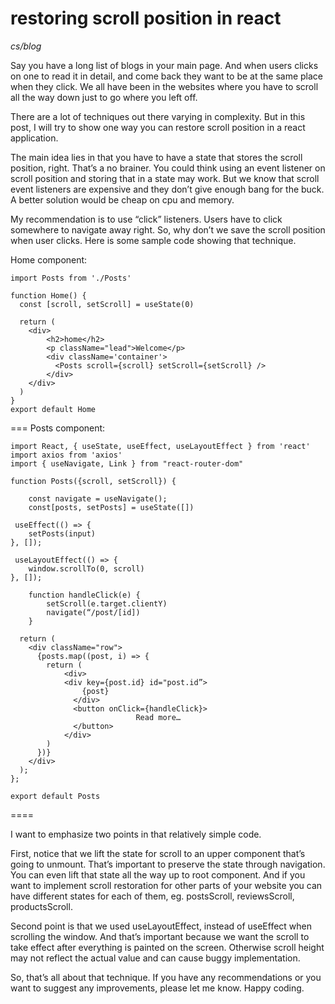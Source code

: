 # restoring scroll position in react

_cs/blog_

Say you have a long list of blogs in your main page. And when users clicks on one to read it in detail, and come back they want to be at the same place when they click. We all have been in the websites where you have to scroll all the way down just to go where you left off.

There are a lot of techniques out there varying in complexity. But in this post, I will try to show one way you can restore scroll position in a react application.

The main idea lies in that you have to have a state that stores the scroll position, right. That’s a no brainer. You could think using an event listener on scroll position and storing that in a state may work. But we know that scroll event listeners are expensive and they don’t give enough bang for the buck. A better solution would be cheap on cpu and memory.

My recommendation is to use “click” listeners. Users have to click somewhere to navigate away right. So, why don’t we save the scroll position when user clicks. Here is some sample code showing that technique.

Home component:

```
import Posts from './Posts'

function Home() {
  const [scroll, setScroll] = useState(0)

  return (
    <div>
        <h2>home</h2>
        <p className="lead">Welcome</p>
        <div className='container'>
          <Posts scroll={scroll} setScroll={setScroll} />
        </div>
    </div>
  )
}
export default Home
```

===
Posts component:

```
import React, { useState, useEffect, useLayoutEffect } from 'react'
import axios from 'axios'
import { useNavigate, Link } from "react-router-dom"

function Posts({scroll, setScroll}) {

    const navigate = useNavigate();
    const[posts, setPosts] = useState([])

 useEffect(() => {
    setPosts(input)
}, []);

 useLayoutEffect(() => {
    window.scrollTo(0, scroll)
}, []);

    function handleClick(e) {
        setScroll(e.target.clientY)
        navigate(“/post/[id])
    }

  return (
    <div className="row">
      {posts.map((post, i) => {
        return (
            <div>
            <div key={post.id} id="post.id”>
                {post}
              </div>
              <button onClick={handleClick}>
                            Read more…
              </button>
            </div>
        )
      })}
    </div>
  );
};

export default Posts
```

====

I want to emphasize two points in that relatively simple code.

First, notice that we lift the state for scroll to an upper component that’s going to unmount. That’s important to preserve the state through navigation. You can even lift that state all the way up to root component. And if you want to implement scroll restoration for other parts of your website you can have different states for each of them, eg. postsScroll, reviewsScroll, productsScroll.

Second point is that we used useLayoutEffect, instead of useEffect when scrolling the window. And that’s important because we want the scroll to take effect after everything is painted on the screen. Otherwise scroll height may not reflect the actual value and can cause buggy implementation.

So, that’s all about that technique. If you have any recommendations or you want to suggest any improvements, please let me know. Happy coding.
